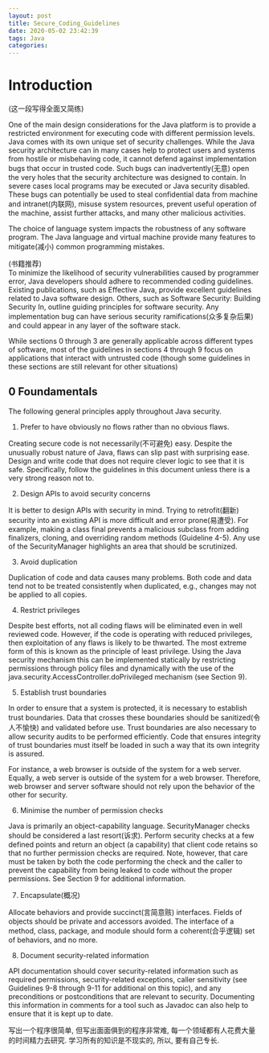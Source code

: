 ```yaml
---
layout: post
title: Secure_Coding_Guidelines
date: 2020-05-02 23:42:39
tags: Java
categories:
---
```


# Introduction
(这一段写得全面又简练)

One of the main design considerations for the Java platform is to provide a restricted environment for executing code with different permission levels. Java comes with its own unique set of security challenges. While the Java security architecture can in many cases help to protect users and systems from hostile or misbehaving code, it cannot defend against implementation bugs that occur in trusted code. Such bugs can inadvertently(无意) open the very holes that the security architecture was designed to contain. In severe cases local programs may be executed or Java security disabled. These bugs can potentially be used to steal confidential data from machine and intranet(内联网), misuse system resources, prevent useful operation of the machine, assist further attacks, and many other malicious activities.

The choice of language system impacts the robustness of any software program. The Java language and virtual machine provide many features to mitigate(减小) common programming mistakes.

(书籍推荐)  
To minimize the likelihood of security vulnerabilities caused by programmer error, Java developers should adhere to recommended coding guidelines. Existing publications, such as Effective Java, provide excellent guidelines related to Java software design. Others, such as Software Security: Building Security In, outline guiding principles for software security. Any implementation bug can have serious security ramifications(众多复杂后果) and could appear in any layer of the software stack.

While sections 0 through 3 are generally applicable across different types of software, most of the guidelines in sections 4 through 9 focus on applications that interact with untrusted code (though some guidelines in these sections are still relevant for other situations)

## 0 Foundamentals

The following general principles apply throughout Java security.

1. Prefer to have obviously no flows rather than no obvious flaws.

Creating secure code is not necessarily(不可避免) easy. Despite the unusually robust nature of Java, flaws can slip past with surprising ease. Design and write code that does not require clever logic to see that it is safe. Specifically, follow the guidelines in this document unless there is a very strong reason not to.

2. Design APIs to avoid security concerns

It is better to design APIs with security in mind. Trying to retrofit(翻新) security into an existing API is more difficult and error prone(易遭受). For example, making a class final prevents a malicious subclass from adding finalizers, cloning, and overriding random methods (Guideline 4-5). Any use of the SecurityManager highlights an area that should be scrutinized.

3. Avoid duplication

Duplication of code and data causes many problems. Both code and data tend not to be treated consistently when duplicated, e.g., changes may not be applied to all copies.

4. Restrict privileges

Despite best efforts, not all coding flaws will be eliminated even in well reviewed code. However, if the code is operating with reduced privileges, then exploitation of any flaws is likely to be thwarted. The most extreme form of this is known as the principle of least privilege. Using the Java security mechanism this can be implemented statically by restricting permissions through policy files and dynamically with the use of the java.security.AccessController.doPrivileged mechanism (see Section 9).

5. Establish trust boundaries

In order to ensure that a system is protected, it is necessary to establish trust boundaries. Data that crosses these boundaries should be sanitized(令人不愉快) and validated before use. Trust boundaries are also necessary to allow security audits to be performed efficiently. Code that ensures integrity of trust boundaries must itself be loaded in such a way that its own integrity is assured.

For instance, a web browser is outside of the system for a web server. Equally, a web server is outside of the system for a web browser. Therefore, web browser and server software should not rely upon the behavior of the other for security.

6. Minimise the number of permission checks

Java is primarily an object-capability language. SecurityManager checks should be considered a last resort(诉求). Perform security checks at a few defined points and return an object (a capability) that client code retains so that no further permission checks are required. Note, however, that care must be taken by both the code performing the check and the caller to prevent the capability from being leaked to code without the proper permissions. See Section 9 for additional information.

7.  Encapsulate(概况)

Allocate behaviors and provide succinct(言简意赅) interfaces. Fields of objects should be private and accessors avoided. The interface of a method, class, package, and module should form a coherent(合乎逻辑) set of behaviors, and no more.

8. Document security-related information

API documentation should cover security-related information such as required permissions, security-related exceptions, caller sensitivity (see Guidelines 9-8 through 9-11 for additional on this topic), and any preconditions or postconditions that are relevant to security. Documenting this information in comments for a tool such as Javadoc can also help to ensure that it is kept up to date.

写出一个程序很简单, 但写出面面俱到的程序非常难, 每一个领域都有人花费大量的时间精力去研究. 学习所有的知识是不现实的, 所以, 要有自己专长.
